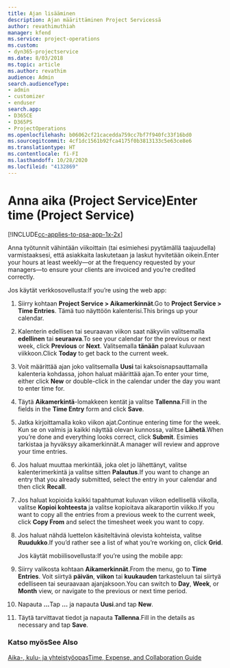 ```yaml
---
title: Ajan lisääminen
description: Ajan määrittäminen Project Servicessä
author: revathimuthiah
manager: kfend
ms.service: project-operations
ms.custom:
- dyn365-projectservice
ms.date: 8/03/2018
ms.topic: article
ms.author: revathim
audience: Admin
search.audienceType:
- admin
- customizer
- enduser
search.app:
- D365CE
- D365PS
- ProjectOperations
ms.openlocfilehash: b06062cf21cacedda759cc7bf7f940fc33f16bd0
ms.sourcegitcommit: 4cf1dc1561b92fca4175f0b3813133c5e63ce8e6
ms.translationtype: HT
ms.contentlocale: fi-FI
ms.lasthandoff: 10/28/2020
ms.locfileid: "4132869"
---
```

# <a name="enter-time-project-service"></a><span data-ttu-id="a4fb8-103">Anna aika (Project Service)</span><span class="sxs-lookup"><span data-stu-id="a4fb8-103">Enter time (Project Service)</span></span>

[!INCLUDE[cc-applies-to-psa-app-1x-2x](../includes/cc-applies-to-psa-app-1x-2x.md)]

<span data-ttu-id="a4fb8-104">Anna työtunnit vähintään viikoittain (tai esimiehesi pyytämällä taajuudella) varmistaaksesi, että asiakkaita laskutetaan ja laskut hyvitetään oikein.</span><span class="sxs-lookup"><span data-stu-id="a4fb8-104">Enter your hours at least weekly—or at the frequency requested by your managers—to ensure your clients are invoiced and you’re credited correctly.</span></span>  
  
 <span data-ttu-id="a4fb8-105">Jos käytät verkkosovellusta:</span><span class="sxs-lookup"><span data-stu-id="a4fb8-105">If you’re using the web app:</span></span>  
  
1. <span data-ttu-id="a4fb8-106">Siirry kohtaan **Project Service > Aikamerkinnät**.</span><span class="sxs-lookup"><span data-stu-id="a4fb8-106">Go to **Project Service > Time Entries**.</span></span> <span data-ttu-id="a4fb8-107">Tämä tuo näyttöön kalenterisi.</span><span class="sxs-lookup"><span data-stu-id="a4fb8-107">This brings up your calendar.</span></span>  
  
2. <span data-ttu-id="a4fb8-108">Kalenterin edellisen tai seuraavan viikon saat näkyviin valitsemalla **edellinen** tai **seuraava**.</span><span class="sxs-lookup"><span data-stu-id="a4fb8-108">To see your calendar for the previous or next week, click **Previous** or **Next**.</span></span> <span data-ttu-id="a4fb8-109">Valitsemalla **tänään** palaat kuluvaan viikkoon.</span><span class="sxs-lookup"><span data-stu-id="a4fb8-109">Click **Today** to get back to the current week.</span></span>  
  
3. <span data-ttu-id="a4fb8-110">Voit määrittää ajan joko valitsemalla **Uusi** tai kaksoisnapsauttamalla kalenteria kohdassa, johon haluat määrittää ajan.</span><span class="sxs-lookup"><span data-stu-id="a4fb8-110">To enter your time, either click **New** or double-click in the calendar under the day you want to enter time for.</span></span>  
  
4. <span data-ttu-id="a4fb8-111">Täytä **Aikamerkintä**-lomakkeen kentät ja valitse **Tallenna**.</span><span class="sxs-lookup"><span data-stu-id="a4fb8-111">Fill in the fields in the **Time Entry** form and click **Save**.</span></span>  
  
5. <span data-ttu-id="a4fb8-112">Jatka kirjoittamalla koko viikon ajat.</span><span class="sxs-lookup"><span data-stu-id="a4fb8-112">Continue entering time for the week.</span></span> <span data-ttu-id="a4fb8-113">Kun se on valmis ja kaikki näyttää olevan kunnossa, valitse **Lähetä**.</span><span class="sxs-lookup"><span data-stu-id="a4fb8-113">When you’re done and everything looks correct, click **Submit**.</span></span> <span data-ttu-id="a4fb8-114">Esimies tarkistaa ja hyväksyy aikamerkinnät.</span><span class="sxs-lookup"><span data-stu-id="a4fb8-114">A manager will review and approve your time entries.</span></span>  
  
6. <span data-ttu-id="a4fb8-115">Jos haluat muuttaa merkintää, joka olet jo lähettänyt, valitse kalenterimerkintä ja valitse sitten **Palautus**.</span><span class="sxs-lookup"><span data-stu-id="a4fb8-115">If you want to change an entry that you already submitted, select the entry in your calendar and then click **Recall**.</span></span>  
  
7. <span data-ttu-id="a4fb8-116">Jos haluat kopioida kaikki tapahtumat kuluvan viikon edellisellä viikolla, valitse **Kopioi kohteesta** ja valitse kopioitava aikaraportin viikko.</span><span class="sxs-lookup"><span data-stu-id="a4fb8-116">If you want to copy all the entries from a previous week to the current week, click **Copy From** and select the timesheet week you want to copy.</span></span>  
  
8. <span data-ttu-id="a4fb8-117">Jos haluat nähdä luettelon käsiteltävinä olevista kohteista, valitse **Ruudukko**.</span><span class="sxs-lookup"><span data-stu-id="a4fb8-117">If you’d rather see a list of what you’re working on, click **Grid**.</span></span>  
  
   <span data-ttu-id="a4fb8-118">Jos käytät mobiilisovellusta:</span><span class="sxs-lookup"><span data-stu-id="a4fb8-118">If you’re using the mobile app:</span></span>  
  
9. <span data-ttu-id="a4fb8-119">Siirry valikosta kohtaan **Aikamerkinnät**.</span><span class="sxs-lookup"><span data-stu-id="a4fb8-119">From the menu, go to **Time Entries**.</span></span>     <span data-ttu-id="a4fb8-120">Voit siirtyä **päivän**, **viikon** tai **kuukauden** tarkasteluun tai siirtyä edelliseen tai seuraavaan ajanjaksoon.</span><span class="sxs-lookup"><span data-stu-id="a4fb8-120">You can switch to **Day**, **Week**, or **Month** view, or navigate to the previous or next time period.</span></span>  
  
10. <span data-ttu-id="a4fb8-121">Napauta **...**</span><span class="sxs-lookup"><span data-stu-id="a4fb8-121">Tap **…**</span></span> <span data-ttu-id="a4fb8-122">ja napauta **Uusi**.</span><span class="sxs-lookup"><span data-stu-id="a4fb8-122">and tap **New**.</span></span>  
  
11. <span data-ttu-id="a4fb8-123">Täytä tarvittavat tiedot ja napauta **Tallenna**.</span><span class="sxs-lookup"><span data-stu-id="a4fb8-123">Fill in the details as necessary and tap **Save**.</span></span>  
  
### <a name="see-also"></a><span data-ttu-id="a4fb8-124">Katso myös</span><span class="sxs-lookup"><span data-stu-id="a4fb8-124">See Also</span></span>  
 [<span data-ttu-id="a4fb8-125">Aika-, kulu- ja yhteistyöopas</span><span class="sxs-lookup"><span data-stu-id="a4fb8-125">Time, Expense, and Collaboration Guide</span></span>](../psa/time-expense-collaboration-guide.md)
